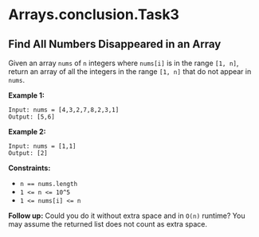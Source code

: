 # Arrays.conclusion.Task3

## Find All Numbers Disappeared in an Array

Given an array ```nums``` of ```n``` integers where ```nums[i]``` is in the range ```[1, n]```, 
return an array of all the integers in the range ```[1, n]``` that do not appear in ```nums```.

**Example 1:**

```
Input: nums = [4,3,2,7,8,2,3,1]
Output: [5,6]
```
**Example 2:**
```
Input: nums = [1,1]
Output: [2]
```

**Constraints:**
- ```n == nums.length```
- ```1 <= n <= 10^5```
- ```1 <= nums[i] <= n```
 
**Follow up:** Could you do it without extra space and in ```O(n)``` runtime? 
You may assume the returned list does not count as extra space.